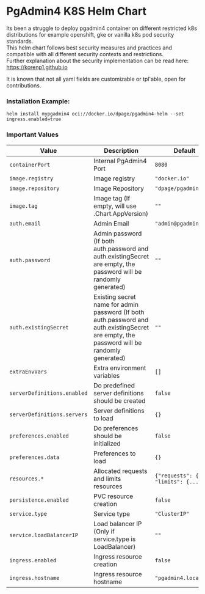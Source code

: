 # PgAdmin4 K8S Helm Chart

Its been a struggle to deploy pgadmin4 container on different restricted k8s distributions for example openshift, gke or vanilla k8s pod security standards.  
This helm chart follows best security measures and practices and compatible with all different security contexts and restrictions.  
Further explanation about the security implementation can be read here: https://korenp1.github.io

It is known that not all yaml fields are customizable or tpl'able, open for contributions.

### Installation Example: 
`helm install mypgadmin4 oci://docker.io/dpage/pgadmin4-helm --set ingress.enabled=true`

### Important Values
| Value | Description | Default |
| --------- | ----------- | ------- |
| `containerPort` | Internal PgAdmin4 Port | `8080` |
| `image.registry` | Image registry | `"docker.io"` |
| `image.repository` | Image Repository | `"dpage/pgadmin4"` |
| `image.tag` | Image tag (If empty, will use .Chart.AppVersion) | `""` |
| `auth.email` | Admin Email | `"admin@pgadmin.org"` |
| `auth.password` | Admin password (If both auth.password and auth.existingSecret are empty, the password will be randomly generated) | `""` |
| `auth.existingSecret` | Existing secret name for admin password (If both auth.password and auth.existingSecret are empty, the password will be randomly generated) | `""` |
| `extraEnvVars` | Extra environment variables | `[]` |
| `serverDefinitions.enabled` | Do predefined server definitions should be created | `false` |
| `serverDefinitions.servers` | Server definitions to load | `{}` |
| `preferences.enabled` | Do preferences should be initialized | `false` |
| `preferences.data` | Preferences to load | `{}` |
| `resources.*` | Allocated requests and limits resources | `{"requests": {...}, "limits": {...}}` |
| `persistence.enabled` | PVC resource creation | `false` |
| `service.type` | Service type | `"ClusterIP"` |
| `service.loadBalancerIP` | Load balancer IP (Only if service.type is LoadBalancer) | `""` |
| `ingress.enabled` | Ingress resource creation | `false` |
| `ingress.hostname` | Ingress resource hostname | `"pgadmin4.local"` |